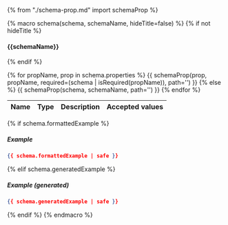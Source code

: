 {% from "./schema-prop.md" import schemaProp %}

{% macro schema(schema, schemaName, hideTitle=false) %}
{% if not hideTitle %}
#### {{schemaName}}
{% endif %}

<table>
  <thead>
    <tr>
      <th>Name</th>
      <th>Type</th>
      <th>Description</th>
      <th>Accepted values</th>
    </tr>
  </thead>
  <tbody>
    {% for propName, prop in schema.properties %}
      {{ schemaProp(prop, propName, required=(schema | isRequired(propName)), path='') }}
    {% else %}
      {{ schemaProp(schema, schemaName,  path='') }}
    {% endfor %}
  </tbody>
</table>

{% if schema.formattedExample %}
##### Example

```json
{{ schema.formattedExample | safe }}
```
{% elif schema.generatedExample %}
##### Example _(generated)_

```json
{{ schema.generatedExample | safe }}
```
{% endif %}
{% endmacro %}
